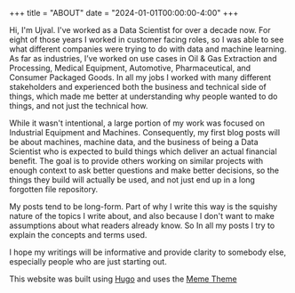 +++
title = "ABOUT"
date = "2024-01-01T00:00:00-4:00"
+++

Hi, I'm Ujval. I've worked as a Data Scientist for over a decade now.  For eight of those years I worked in customer facing roles, so I was able to see what different companies were trying to do with data and machine learning. As far as industries, I’ve worked on use cases in Oil & Gas Extraction and Processing, Medical Equipment, Automotive, Pharmaceutical, and Consumer Packaged Goods. In all my jobs I worked with many different stakeholders and experienced both the business and technical side of things, which made me better at understanding why people wanted to do things, and not just the technical how. 

While it wasn't intentional, a large portion of my work was focused on Industrial Equipment and Machines.  Consequently, my first blog posts will be about machines, machine data, and the business of being a Data Scientist who is expected to build things which deliver an actual financial benefit.  The goal is to provide others working on similar projects with enough context to ask better questions and make better decisions, so the things they build will actually be used, and not just end up in a long forgotten file repository.

My posts tend to be long-form.  Part of why I write this way is the squishy nature of the topics I write about, and also because I don't want to make assumptions about what readers already know. So In all my posts I try to explain the concepts and terms used.

I hope my writings will be informative and provide clarity to somebody else, especially people who are just starting out.

This website was built using [Hugo](https://gohugo.io/) and uses the [Meme Theme](https://github.com/reuixiy/hugo-theme-meme) 
